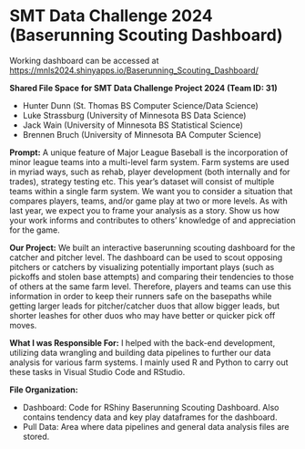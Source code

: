 # SMT Data Challenge 2024 (Baserunning Scouting Dashboard)
Working dashboard can be accessed at https://mnls2024.shinyapps.io/Baserunning_Scouting_Dashboard/

**Shared File Space for SMT Data Challenge Project 2024 (Team ID: 31)**
- Hunter Dunn (St. Thomas BS Computer Science/Data Science)
- Luke Strassburg (University of Minnesota BS Data Science)
- Jack Wain (University of Minnesota BS Statistical Science)
- Brennen Bruch (University of Minnesota BA Computer Science)

**Prompt:**
A unique feature of Major League Baseball is the incorporation of minor league teams into a multi-level farm system. Farm
systems are used in myriad ways, such as rehab, player development (both internally and for trades), strategy testing etc.
This year’s dataset will consist of multiple teams within a single farm system. We want you to consider a situation that compares players, teams, and/or game play at two or more levels. As with last year, we expect you to frame your analysis as a story. Show us how your work informs and contributes to others’ knowledge of and appreciation for the game.

**Our Project:** We built an interactive baserunning scouting dashboard for the catcher and pitcher level. The dashboard can be used to scout opposing pitchers or catchers by visualizing potentially important plays (such as pickoffs and stolen base attempts) and comparing their tendencies to those of others at the same farm level.  Therefore, players and teams can use this information in order to keep their runners safe on the basepaths while getting larger leads for pitcher/catcher duos that allow bigger leads, but shorter leashes for other duos who may have better or quicker pick off moves.

**What I was Responsible For:**
I helped with the back-end development, utilizing data wrangling and building data pipelines to further our data analysis for various farm systems.   I mainly used R and Python to carry out these tasks in Visual Studio Code and RStudio. 

**File Organization:**
- Dashboard: Code for RShiny Baserunning Scouting Dashboard. Also contains tendency data and key play dataframes for the dashboard.
- Pull Data: Area where data pipelines and general data analysis files are stored.

  
